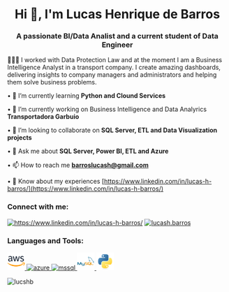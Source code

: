 <h1 align="center">Hi 👋, I'm Lucas Henrique de Barros</h1>
<h3 align="center">A passionate BI/Data Analist and a current student of Data Engineer</h3>



🙋🏾‍♀️ I worked with Data Protection Law and at the moment I am a Business Intelligence Analyst in a transport company. I create amazing dashboards, delivering insights to company managers and administrators and helping them solve business problems.

  • 🌱 I’m currently learning **Python and Clound Services**

  • 🔭 I’m currently working on Business Intelligence and Data Analyrics **Transportadora Garbuio**
  
  • 👯 I’m looking to collaborate on **SQL Server, ETL and Data Visualization projects**

  • 💬 Ask me about **SQL Server, Power BI, ETL and Azure**

  • 📫 How to reach me **barroslucash@gmail.com**

  • 📄 Know about my experiences [https://www.linkedin.com/in/lucas-h-barros/](https://www.linkedin.com/in/lucas-h-barros/)

<h3 align="left">Connect with me:</h3>
<p align="left">
<a href="https://linkedin.com/in/https://www.linkedin.com/in/lucas-h-barros/" target="blank"><img align="center" src="https://raw.githubusercontent.com/rahuldkjain/github-profile-readme-generator/master/src/images/icons/Social/linked-in-alt.svg" alt="https://www.linkedin.com/in/lucas-h-barros/" height="30" width="40" /></a>
<a href="https://instagram.com/lucash.barros" target="blank"><img align="center" src="https://raw.githubusercontent.com/rahuldkjain/github-profile-readme-generator/master/src/images/icons/Social/instagram.svg" alt="lucash.barros" height="30" width="40" /></a>
</p>

<h3 align="left">Languages and Tools:</h3>
<p align="left"> <a href="https://aws.amazon.com" target="_blank" rel="noreferrer"> <img src="https://raw.githubusercontent.com/devicons/devicon/master/icons/amazonwebservices/amazonwebservices-original-wordmark.svg" alt="aws" width="40" height="40"/> </a> <a href="https://azure.microsoft.com/en-in/" target="_blank" rel="noreferrer"> <img src="https://www.vectorlogo.zone/logos/microsoft_azure/microsoft_azure-icon.svg" alt="azure" width="40" height="40"/> </a> <a href="https://www.microsoft.com/en-us/sql-server" target="_blank" rel="noreferrer"> <img src="https://www.svgrepo.com/show/303229/microsoft-sql-server-logo.svg" alt="mssql" width="40" height="40"/> </a> <a href="https://www.mysql.com/" target="_blank" rel="noreferrer"> <img src="https://raw.githubusercontent.com/devicons/devicon/master/icons/mysql/mysql-original-wordmark.svg" alt="mysql" width="40" height="40"/> </a> <a href="https://www.python.org" target="_blank" rel="noreferrer"> <img src="https://raw.githubusercontent.com/devicons/devicon/master/icons/python/python-original.svg" alt="python" width="40" height="40"/> </a> </p>

<p><img align="center" src="https://github-readme-stats.vercel.app/api/top-langs?username=lucshb&show_icons=true&locale=en&layout=compact" alt="lucshb" /></p>


